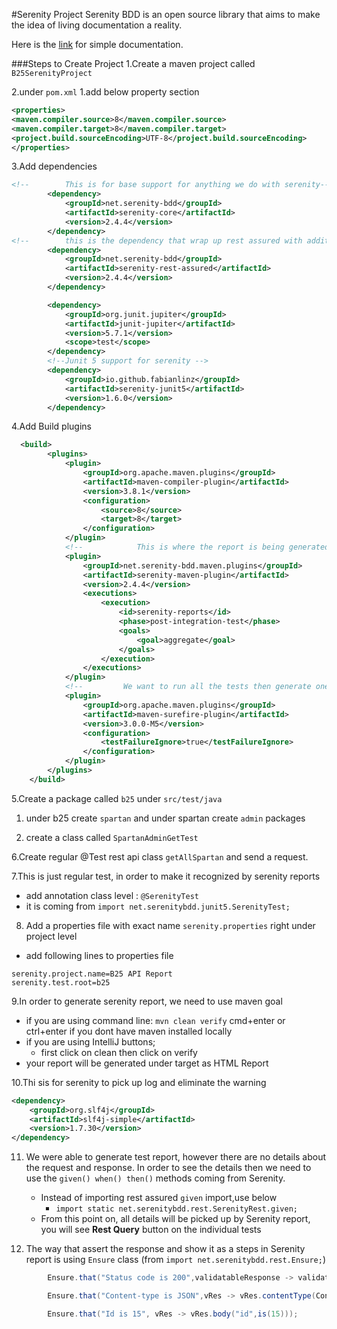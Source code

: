 #Serenity Project
Serenity BDD is an open source library that aims to make the idea of living documentation a reality.

Here is the [link](https://serenity-bdd.github.io/theserenitybook/latest/index.html) for simple documentation.

###Steps to Create Project
1.Create a maven project called `B25SerenityProject`

2.under `pom.xml`
1.add below property section
```xml 
<properties>
<maven.compiler.source>8</maven.compiler.source>
<maven.compiler.target>8</maven.compiler.target>
<project.build.sourceEncoding>UTF-8</project.build.sourceEncoding>
</properties>
```
3.Add dependencies
```xml
<!--        This is for base support for anything we do with serenity-->
        <dependency>
            <groupId>net.serenity-bdd</groupId>
            <artifactId>serenity-core</artifactId>
            <version>2.4.4</version>
        </dependency>
<!--        this is the dependency that wrap up rest assured with additional serenity support-->
        <dependency>
            <groupId>net.serenity-bdd</groupId>
            <artifactId>serenity-rest-assured</artifactId>
            <version>2.4.4</version>
        </dependency>

        <dependency>
            <groupId>org.junit.jupiter</groupId>
            <artifactId>junit-jupiter</artifactId>
            <version>5.7.1</version>
            <scope>test</scope>
        </dependency>
        <!--Junit 5 support for serenity -->
        <dependency>
            <groupId>io.github.fabianlinz</groupId>
            <artifactId>serenity-junit5</artifactId>
            <version>1.6.0</version>
        </dependency>

```

4.Add Build plugins
```xml
  <build>
        <plugins>
            <plugin>
                <groupId>org.apache.maven.plugins</groupId>
                <artifactId>maven-compiler-plugin</artifactId>
                <version>3.8.1</version>
                <configuration>
                    <source>8</source>
                    <target>8</target>
                </configuration>
            </plugin>
            <!--            This is where the report is being generated after the test run -->
            <plugin>
                <groupId>net.serenity-bdd.maven.plugins</groupId>
                <artifactId>serenity-maven-plugin</artifactId>
                <version>2.4.4</version>
                <executions>
                    <execution>
                        <id>serenity-reports</id>
                        <phase>post-integration-test</phase>
                        <goals>
                            <goal>aggregate</goal>
                        </goals>
                    </execution>
                </executions>
            </plugin>
            <!--         We want to run all the tests then generate one report -->
            <plugin>
                <groupId>org.apache.maven.plugins</groupId>
                <artifactId>maven-surefire-plugin</artifactId>
                <version>3.0.0-M5</version>
                <configuration>
                    <testFailureIgnore>true</testFailureIgnore>
                </configuration>
            </plugin>
        </plugins>
    </build>
```
5.Create a package called `b25` under `src/test/java`
1. under b25 create `spartan` and under spartan create `admin` packages

2. create a class called `SpartanAdminGetTest`

6.Create regular @Test rest api class `getAllSpartan` and send a request.

7.This is just regular test, in order to make it recognized by serenity reports
* add annotation class level : `@SerenityTest`
* it is coming from `import net.serenitybdd.junit5.SerenityTest;
  `

8. Add a properties file with exact name `serenity.properties`
   right under project level
* add following lines to properties file
```properties
serenity.project.name=B25 API Report
serenity.test.root=b25
```
9.In order to generate serenity report, we need to use maven goal
* if you are using command line: `mvn clean verify`  cmd+enter or ctrl+enter if you dont have maven installed locally
* if you are using IntelliJ buttons;
    * first click on clean then click on verify
* your report will be generated under target as HTML Report

10.Thi sis for serenity to pick up log and eliminate the warning
```xml
<dependency>
    <groupId>org.slf4j</groupId>
    <artifactId>slf4j-simple</artifactId>
    <version>1.7.30</version>
</dependency>
```
11. We were able to generate test report, however there are no details about the request and response.
    In order to see the details then we need to use the `given() when() then()` methods coming from Serenity.
    * Instead of importing rest assured `given` import,use below
        * `import static net.serenitybdd.rest.SerenityRest.given;`
    * From this point on, all details will be picked up by Serenity report, you will see **Rest Query** button on the individual tests

12. The way that assert the response and show it as a steps in Serenity report is using `Ensure` class (from `import net.serenitybdd.rest.Ensure;`)
```java
        Ensure.that("Status code is 200",validatableResponse -> validatableResponse.statusCode(201) );

        Ensure.that("Content-type is JSON",vRes -> vRes.contentType(ContentType.JSON));

        Ensure.that("Id is 15", vRes -> vRes.body("id",is(15)));

```


